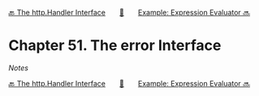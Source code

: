 [🔙 The http.Handler Interface][previous-chapter]&nbsp;&nbsp;&nbsp;&nbsp;&nbsp;&nbsp;&nbsp;[🏡][readme]&nbsp;&nbsp;&nbsp;&nbsp;&nbsp;&nbsp;&nbsp;[Example: Expression Evaluator 🔜][upcoming-chapter]

# Chapter 51. The error Interface

_Notes_

[🔙 The http.Handler Interface][previous-chapter]&nbsp;&nbsp;&nbsp;&nbsp;&nbsp;&nbsp;&nbsp;[🏡][readme]&nbsp;&nbsp;&nbsp;&nbsp;&nbsp;&nbsp;&nbsp;[Example: Expression Evaluator 🔜][upcoming-chapter]

[readme]: README.md
[previous-chapter]: ch050-the-http.handler-interface.md
[upcoming-chapter]: ch052-example-expression-evaluator.md